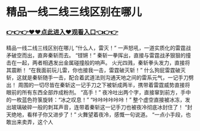 # 精品一线二线三线区别在哪儿

### <a href="https://github.com/haivs/yaos/issues/1">👉👉👉♥♥点此进入♥观看入口👈👉👉</a>

精品一线二线三线区别在哪儿
“什么人，雷灭！”
    一声怒吼，一道实质化的雷霆战矛破空而出，直奔秦斩而去。
    “铿锵！”
    秦斩一拳挥出，直接与雷霆战矛狠狠的撞击在一起，两者相遇发出金属碰撞般的响声。
    火光四溅，秦斩拳头发力，直接将其震断！
    “在我面前玩儿雷，你也接我一击，雷霆破灭斩！”
    什么狗屁雷霆破灭斩，这就是秦斩随手一击，配合着武道法则沟通天地之间的雷系元气，一记手刀劈出！
    周围的一切尽皆在秦斩这一记手刀之下被斩成两半，携带着雷霆威势直接将眼前的所有东西全部炸成粉剂。
    “高手！”
    夜冷吐出两个字，直接窜到前方，手中的一枚蓝色符箓旋转：“冰之叹息！”
    “咔咔咔咔咔咔！”
    整个虚空直接被冰冻，发出玻璃破碎一般的刺耳声音，连带着秦斩这一记手刀也被夜冷彻底冰封住了！
    “封天绝地，看样子你又进步了！”
    火舞望着夜冷，感慨一句说道。
    “一点小手段，也敢出来卖弄，这个人
